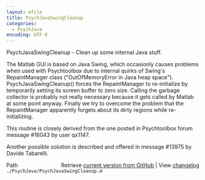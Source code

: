 ```yaml
---
layout: mfile
title: PsychJavaSwingCleanup
categories:
  - PsychJava
encoding: UTF-8
---
```


PsychJavaSwingCleanup - Clean up some internal Java stuff.

The Matlab GUI is based on Java Swing, which occasionly causes problems
when used with Psychtoolbox due to internal quirks of Swing's
RepaintManager class ("OutOfMemoryError in Java heap space").
PsychJavaSwingCleanup() forces the RepaintManager to re-initialize by
temporarily setting its screen buffer to zero size. Calling the garbage
collector is probably not really necessary because it gets called by
Matlab at some point anyway. Finally we try to overcome the problem that
the RepaintManager apparently forgets about its dirty regions while
re-initializing.

This routine is closely derived from the one posted in Psychtoolbox forum
message #16043 by user qx1147.

Another possible solution is described and offered in message #13975 by
Davide Tabarelli.



<div class="code_header" style="text-align:right;">
  <span style="float:left;">Path&nbsp;&nbsp;</span> <span class="counter">Retrieve <a href=
  "https://raw.github.com/Psychtoolbox-3/Psychtoolbox-3/beta/./PsychJava/PsychJavaSwingCleanup.m">current version from GitHub</a> | View <a href=
  "https://github.com/Psychtoolbox-3/Psychtoolbox-3/commits/beta/./PsychJava/PsychJavaSwingCleanup.m">changelog</a></span>
</div>
<div class="code">
  <code>./PsychJava/PsychJavaSwingCleanup.m</code>
</div>
